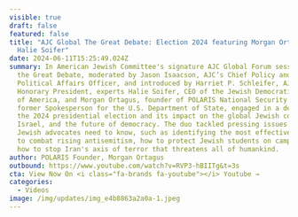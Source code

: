 ```yaml
---
visible: true
draft: false
featured: false
title: "AJC Global The Great Debate: Election 2024 featuring Morgan Ortagus and
  Halie Soifer"
date: 2024-06-11T15:25:49.024Z
summary: In American Jewish Committee's signature ‪AJC Global‬ Forum session,
  the Great Debate, moderated by Jason Isaacson, AJC’s Chief Policy and
  Political Affairs Officer, and introduced by Harriet P. Schleifer, AJC
  Honorary President, experts Halie Soifer, CEO of the Jewish Democratic Council
  of America, and Morgan Ortagus, founder of POLARIS National Security and
  former Spokesperson for the U.S. Department of State, engaged in a debate on
  the 2024 presidential election and its impact on the global Jewish community,
  Israel, and the future of democracy. The duo tackled pressing issues that all
  Jewish advocates need to know, such as identifying the most effective methods
  to combat rising antisemitism, how to protect Jewish students on campus, and
  how to stop Iran's axis of terror that threatens all of humankind.
author: POLARIS Founder, Morgan Ortagus
outbound: https://www.youtube.com/watch?v=RVP3-hBIITg&t=3s
cta: View Now On <i class="fa-brands fa-youtube"></i> Youtube →
categories:
  - Videos
image: /img/updates/img_e4b8863a2a0a-1.jpeg
---
```


